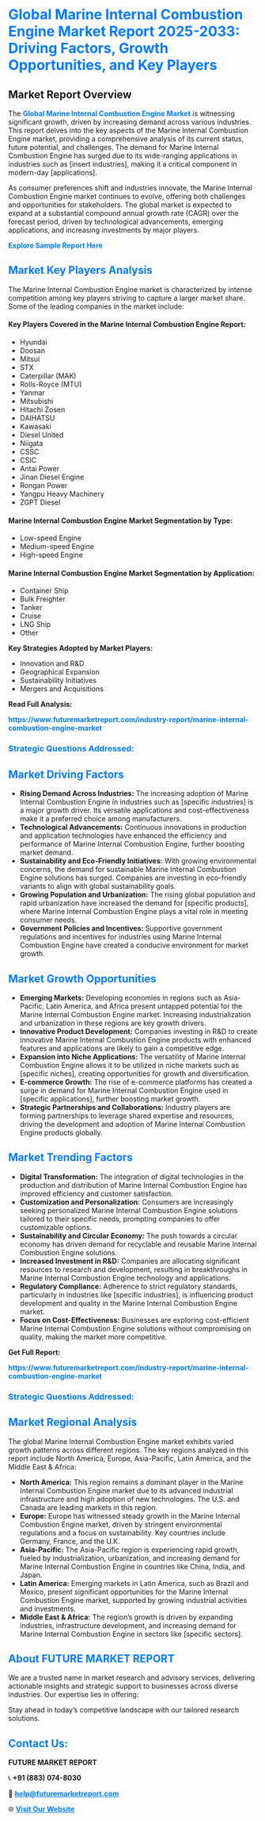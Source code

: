 <h1 style="color: #007BFF;">Global Marine Internal Combustion Engine Market Report 2025-2033: Driving Factors, Growth Opportunities, and Key Players</h1>

<section id="overview">
<h2>Market Report Overview</h2>
<p>The <a href="https://www.futuremarketreport.com/industry-report/marine-internal-combustion-engine-market" style="color: #007BFF; text-decoration: none;"><strong>Global Marine Internal Combustion Engine Market</strong></a> is witnessing significant growth, driven by increasing demand across various industries. This report delves into the key aspects of the Marine Internal Combustion Engine market, providing a comprehensive analysis of its current status, future potential, and challenges. The demand for Marine Internal Combustion Engine has surged due to its wide-ranging applications in industries such as [insert industries], making it a critical component in modern-day [applications].</p>
<p>As consumer preferences shift and industries innovate, the Marine Internal Combustion Engine market continues to evolve, offering both challenges and opportunities for stakeholders. The global market is expected to expand at a substantial compound annual growth rate (CAGR) over the forecast period, driven by technological advancements, emerging applications, and increasing investments by major players.</p>
</section>

<section id="overview">
<p><a href="https://www.futuremarketreport.com/request-sample/reportId=96706" style="color: #007BFF; text-decoration: none;"><strong>Explore Sample Report Here</strong></a></p>
</section>

<section id="key-players">
<h2 style="color: #007BFF;">Market Key Players Analysis</h2>
<p>The Marine Internal Combustion Engine market is characterized by intense competition among key players striving to capture a larger market share. Some of the leading companies in the market include:</p>
<h4>Key Players Covered in the Marine Internal Combustion Engine Report:</h4>
<ul><li>Hyundai</li><li>Doosan</li><li>Mitsui</li><li>STX</li><li>Caterpillar (MAK)</li><li>Rolls-Royce (MTU)</li><li>Yanmar</li><li>Mitsubishi</li><li>Hitachi Zosen</li><li>DAIHATSU</li><li>Kawasaki</li><li>Diesel United</li><li>Niigata</li><li>CSSC</li><li>CSIC</li><li>Antai Power</li><li>Jinan Diesel Engine</li><li>Rongan Power</li><li>Yangpu Heavy Machinery</li><li>ZGPT Diesel</li></ul>
<h4>Marine Internal Combustion Engine Market Segmentation by Type:</h4>
<ul><li>Low-speed Engine</li><li>Medium-speed Engine</li><li>High-speed Engine</li></ul>

<h4>Marine Internal Combustion Engine Market Segmentation by Application:</h4>
<ul><li>Container Ship</li><li>Bulk Freighter</li><li>Tanker</li><li>Cruise</li><li>LNG Ship</li><li>Other</li></ul>
<p><strong>Key Strategies Adopted by Market Players:</strong></p>
<ul>
<li>Innovation and R&D</li>
<li>Geographical Expansion</li>
<li>Sustainability Initiatives</li>
<li>Mergers and Acquisitions</li>
</ul>
</section>

<section>
<p><strong>Read Full Analysis: </strong></p><a href="https://www.futuremarketreport.com/industry-report/marine-internal-combustion-engine-market" style="color: #007BFF; text-decoration: none;"><strong>https://www.futuremarketreport.com/industry-report/marine-internal-combustion-engine-market</strong></a>
<h3 style="color: #007BFF;">Strategic Questions Addressed:</h3>
</section>

<section id="driving-factors">
<h2 style="color: #007BFF;">Market Driving Factors</h2>
<ul>
<li><strong>Rising Demand Across Industries:</strong> The increasing adoption of Marine Internal Combustion Engine in industries such as [specific industries] is a major growth driver. Its versatile applications and cost-effectiveness make it a preferred choice among manufacturers.</li>
<li><strong>Technological Advancements:</strong> Continuous innovations in production and application technologies have enhanced the efficiency and performance of Marine Internal Combustion Engine, further boosting market demand.</li>
<li><strong>Sustainability and Eco-Friendly Initiatives:</strong> With growing environmental concerns, the demand for sustainable Marine Internal Combustion Engine solutions has surged. Companies are investing in eco-friendly variants to align with global sustainability goals.</li>
<li><strong>Growing Population and Urbanization:</strong> The rising global population and rapid urbanization have increased the demand for [specific products], where Marine Internal Combustion Engine plays a vital role in meeting consumer needs.</li>
<li><strong>Government Policies and Incentives:</strong> Supportive government regulations and incentives for industries using Marine Internal Combustion Engine have created a conducive environment for market growth.</li>
</ul>
</section>

<section id="growth-opportunities">
<h2 style="color: #007BFF;">Market Growth Opportunities</h2>
<ul>
<li><strong>Emerging Markets:</strong> Developing economies in regions such as Asia-Pacific, Latin America, and Africa present untapped potential for the Marine Internal Combustion Engine market. Increasing industrialization and urbanization in these regions are key growth drivers.</li>
<li><strong>Innovative Product Development:</strong> Companies investing in R&D to create innovative Marine Internal Combustion Engine products with enhanced features and applications are likely to gain a competitive edge.</li>
<li><strong>Expansion into Niche Applications:</strong> The versatility of Marine Internal Combustion Engine allows it to be utilized in niche markets such as [specific niches], creating opportunities for growth and diversification.</li>
<li><strong>E-commerce Growth:</strong> The rise of e-commerce platforms has created a surge in demand for Marine Internal Combustion Engine used in [specific applications], further boosting market growth.</li>
<li><strong>Strategic Partnerships and Collaborations:</strong> Industry players are forming partnerships to leverage shared expertise and resources, driving the development and adoption of Marine Internal Combustion Engine products globally.</li>
</ul>
</section>

<section id="trending-factors">
<h2 style="color: #007BFF;">Market Trending Factors</h2>
<ul>
<li><strong>Digital Transformation:</strong> The integration of digital technologies in the production and distribution of Marine Internal Combustion Engine has improved efficiency and customer satisfaction.</li>
<li><strong>Customization and Personalization:</strong> Consumers are increasingly seeking personalized Marine Internal Combustion Engine solutions tailored to their specific needs, prompting companies to offer customizable options.</li>
<li><strong>Sustainability and Circular Economy:</strong> The push towards a circular economy has driven demand for recyclable and reusable Marine Internal Combustion Engine solutions.</li>
<li><strong>Increased Investment in R&D:</strong> Companies are allocating significant resources to research and development, resulting in breakthroughs in Marine Internal Combustion Engine technology and applications.</li>
<li><strong>Regulatory Compliance:</strong> Adherence to strict regulatory standards, particularly in industries like [specific industries], is influencing product development and quality in the Marine Internal Combustion Engine market.</li>
<li><strong>Focus on Cost-Effectiveness:</strong> Businesses are exploring cost-efficient Marine Internal Combustion Engine solutions without compromising on quality, making the market more competitive.</li>
</ul>
</section>

<section>
<p><strong>Get Full Report: </strong></p><a href="https://www.futuremarketreport.com/industry-report/marine-internal-combustion-engine-market" style="color: #007BFF; text-decoration: none;"><strong>https://www.futuremarketreport.com/industry-report/marine-internal-combustion-engine-market</strong></a>
<h3 style="color: #007BFF;">Strategic Questions Addressed:</h3>
</section>


<section id="regional-analysis">
<h2 style="color: #007BFF;">Market Regional Analysis</h2>
<p>The global Marine Internal Combustion Engine market exhibits varied growth patterns across different regions. The key regions analyzed in this report include North America, Europe, Asia-Pacific, Latin America, and the Middle East & Africa:</p>
<ul>
<li><strong>North America:</strong> This region remains a dominant player in the Marine Internal Combustion Engine market due to its advanced industrial infrastructure and high adoption of new technologies. The U.S. and Canada are leading markets in this region.</li>
<li><strong>Europe:</strong> Europe has witnessed steady growth in the Marine Internal Combustion Engine market, driven by stringent environmental regulations and a focus on sustainability. Key countries include Germany, France, and the U.K.</li>
<li><strong>Asia-Pacific:</strong> The Asia-Pacific region is experiencing rapid growth, fueled by industrialization, urbanization, and increasing demand for Marine Internal Combustion Engine in countries like China, India, and Japan.</li>
<li><strong>Latin America:</strong> Emerging markets in Latin America, such as Brazil and Mexico, present significant opportunities for the Marine Internal Combustion Engine market, supported by growing industrial activities and investments.</li>
<li><strong>Middle East & Africa:</strong> The region’s growth is driven by expanding industries, infrastructure development, and increasing demand for Marine Internal Combustion Engine in sectors like [specific sectors].</li>
</ul>
</section>

<footer>
<h2 style="color: #007BFF;">About FUTURE MARKET REPORT</h2>
<p>We are a trusted name in market research and advisory services, delivering actionable insights and strategic support to businesses across diverse industries. Our expertise lies in offering:</p>

<p>Stay ahead in today’s competitive landscape with our tailored research solutions.</p>

<h2 style="color: #007BFF;">Contact Us:</h2>
<p><strong>FUTURE MARKET REPORT</strong></p>
<p>📞 <strong>+91 (883) 074-8030</strong></p>
<p>📧 <strong><a href="mailto:help@futuremarketreport.com" style="color: #007BFF;">help@futuremarketreport.com</a></strong></p>
<p>🌐 <strong><a href="https://www.futuremarketreport.com/" style="color: #007BFF;">Visit Our Website</a></strong></p>
</footer>